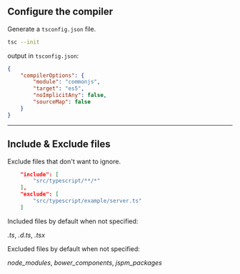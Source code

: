 ## Configure the compiler

Generate a `tsconfig.json` file.

```bash
tsc --init
```

output in `tsconfig.json`:

<!-- .element class="fragment" data-fragment-index="0" -->

```json
{
    "compilerOptions": {
        "module": "commonjs",
        "target": "es5",
        "noImplicitAny": false,
        "sourceMap": false
    }
}
```

<!-- .element class="fragment" data-fragment-index="0" -->

---

## Include & Exclude files

Exclude files that don't want to ignore.

```json
    "include": [
        "src/typescript/**/*"
    ],
    "exclude": [
        "src/typescript/example/server.ts"
    ]
```

Included files by default when not specified:

<!-- .element class="fragment" data-fragment-index="0" -->

*.ts*, *.d.ts*, *.tsx*

<!-- .element class="fragment" data-fragment-index="0" -->

Excluded files by default when not specified:

<!-- .element class="fragment" data-fragment-index="1" -->

*node_modules*, *bower_components*, *jspm_packages*

<!-- .element class="fragment" data-fragment-index="1" -->
